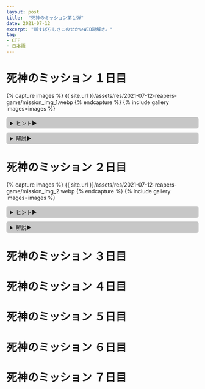 ```yaml
---
layout: post
title:  "死神のミッション第１弾"
date: 2021-07-12
excerpt: "新すばらしきこのせかいWEB謎解き。"
tag:
- CTF
- 日本語
---
```


# 死神のミッション １日目

{% capture images %}
    {{ site.url }}/assets/res/2021-07-12-reapers-game/mission_img_1.webp
{% endcapture %}
{% include gallery images=images %}

<details><summary>ヒント▶</summary>
    {% capture images %}
        {{ site.url }}/assets/res/2021-07-12-reapers-game/hint_1.jpg
    {% endcapture %}
    {% include gallery images=images %}
</details>

<details><summary>解説▶</summary>
    {% capture images %}
        {{ site.url }}/assets/res/2021-07-12-reapers-game/hint_1_5.jpg
    {% endcapture %}
    {% include gallery images=images %}

    {% capture images %}
        {{ site.url }}/assets/res/2021-07-12-reapers-game/answer_1.jpg
    {% endcapture %}
    {% include gallery images=images %}

    答えは「カンゲイ」（ショック→カンゲイ）
</details>

# 死神のミッション ２日目

{% capture images %}
    {{ site.url }}/assets/res/2021-07-12-reapers-game/mission_img_2.webp
{% endcapture %}
{% include gallery images=images %}

<details><summary>ヒント▶</summary>
    {% capture images %}
        {{ site.url }}/assets/res/2021-07-12-reapers-game/hint_2.jpg
    {% endcapture %}
    {% include gallery images=images %}
</details>

<details><summary>解説▶</summary>
    {% capture images %}
        {{ site.url }}/assets/res/2021-07-12-reapers-game/hint_2_5.jpg
    {% endcapture %}
    {% include gallery images=images %}

    {% capture images %}
        {{ site.url }}/assets/res/2021-07-12-reapers-game/answer_2.jpg
    {% endcapture %}
    {% include gallery images=images %}

    答えは「スパーク」
</details>

# 死神のミッション ３日目

# 死神のミッション ４日目

# 死神のミッション ５日目

# 死神のミッション ６日目

# 死神のミッション ７日目

<style>
    details
    {
        background-color: #c7c7c7;
        padding: 5px 10px 5px 10px;
        margin: 10px 0px 10px 0px;
        border-radius: 5px;
    }

    summary:hover
    {
        color: #b35959;
    }
</style>
